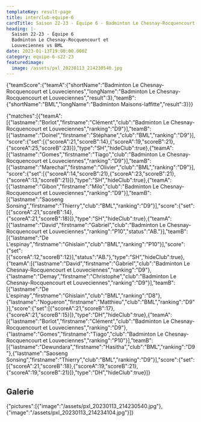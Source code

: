 ```yaml
---
templateKey: result-page
title: interclub-equipe-6
cardTitle: Saison 22-23 - Équipe 6 - Badminton Le Chesnay-Rocquencourt et
heading: |-
  Saison 22-23 - Équipe 6
  Badminton Le Chesnay-Rocquencourt et
  Louveciennes vs BML
date: 2023-01-13T19:00:00.000Z
category: equipe-6-s22-23
featuredimage:
  image: /assets/pxl_20230113_214230540.jpg
---
```

<teamscoreboard>{"teamScore":{"teamA":{"shortName":"Badminton Le Chesnay-Rocquencourt et Louveciennes","longName":"Badminton Le Chesnay-Rocquencourt et Louveciennes","result":3},"teamB":{"shortName":"BML","longName":"Badminton Maisons-laffitte","result":3}}}</teamscoreboard>

<scoreboard>{"matches":[{"teamA":[{"lastname":"Borlot","firstname":"Clément","club":"Badminton Le Chesnay-Rocquencourt et Louveciennes","ranking":"D9"}],"teamB":[{"lastname":"Doinel","firstname":"Stéphane","club":"BML","ranking":"D9"}],"score":{"set":[{"scoreA":21,"scoreB":14},{"scoreA":19,"scoreB":21},{"scoreA":25,"scoreB":23}]},"type":"SH","hideClub":true},{"teamA":[{"lastname":"Gomes","firstname":"Tiago","club":"Badminton Le Chesnay-Rocquencourt et Louveciennes","ranking":"D9"}],"teamB":[{"lastname":"Marechal","firstname":"Olivier","club":"BML","ranking":"D9"}],"score":{"set":[{"scoreA":14,"scoreB":21},{"scoreA":23,"scoreB":21},{"scoreA":13,"scoreB":21}]},"type":"SH","hideClub":true},{"teamA":[{"lastname":"Gibon","firstname":"Milo","club":"Badminton Le Chesnay-Rocquencourt et Louveciennes","ranking":"D9"}],"teamB":[{"lastname":"Saoseng Sonsing","firstname":"Thierry","club":"BML","ranking":"D9"}],"score":{"set":[{"scoreA":21,"scoreB":14},{"scoreA":21,"scoreB":18}]},"type":"SH","hideClub":true},{"teamA":[{"lastname":"David","firstname":"Gabriel","club":"Badminton Le Chesnay-Rocquencourt et Louveciennes","ranking":"P10","status":"AB."}],"teamB":[{"lastname":"De L'espinay","firstname":"Ghislain","club":"BML","ranking":"P10"}],"score":{"set":[{"scoreA":12,"scoreB":12}],"status":"AB."},"type":"SH","hideClub":true},{"teamA":[{"lastname":"David","firstname":"Gabriel","club":"Badminton Le Chesnay-Rocquencourt et Louveciennes","ranking":"D9"},{"lastname":"Demay","firstname":"Christophe","club":"Badminton Le Chesnay-Rocquencourt et Louveciennes","ranking":"D9"}],"teamB":[{"lastname":"De L'espinay","firstname":"Ghislain","club":"BML","ranking":"D8"},{"lastname":"Nogueron","firstname":"Matthieu","club":"BML","ranking":"D9"}],"score":{"set":[{"scoreA":21,"scoreB":17},{"scoreA":21,"scoreB":15}]},"type":"DH","hideClub":true},{"teamA":[{"lastname":"Borlot","firstname":"Clément","club":"Badminton Le Chesnay-Rocquencourt et Louveciennes","ranking":"D9"},{"lastname":"Gomes","firstname":"Tiago","club":"Badminton Le Chesnay-Rocquencourt et Louveciennes","ranking":"P10"}],"teamB":[{"lastname":"Dewundara","firstname":"Hasitha","club":"BML","ranking":"D9"},{"lastname":"Saoseng Sonsing","firstname":"Thierry","club":"BML","ranking":"D9"}],"score":{"set":[{"scoreA":21,"scoreB":18},{"scoreA":19,"scoreB":21},{"scoreA":19,"scoreB":21}]},"type":"DH","hideClub":true}]}</scoreboard>

## G﻿alerie

<gallery>{"pictures":[{"image":"/assets/pxl_20230113_214230540.jpg"},{"image":"/assets/pxl_20230113_214234104.jpg"}]}</gallery>